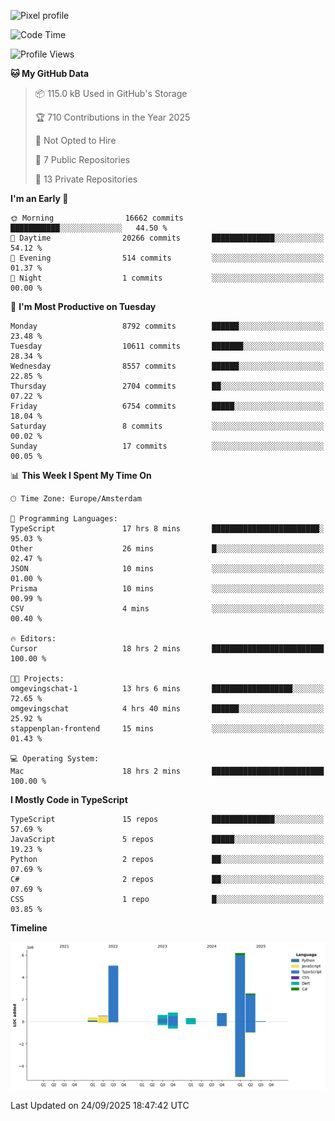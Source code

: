 ![Pixel profile](https://pixel-profile.vercel.app/api/github-stats?username=Atchferox&screen_effect=true&theme=rainbow
)


<!--START_SECTION:waka-->
![Code Time](http://img.shields.io/badge/Code%20Time-775%20hrs%203%20mins-blue)

![Profile Views](http://img.shields.io/badge/Profile%20Views-0-blue)

**🐱 My GitHub Data** 

> 📦 115.0 kB Used in GitHub's Storage 
 > 
> 🏆 710 Contributions in the Year 2025
 > 
> 🚫 Not Opted to Hire
 > 
> 📜 7 Public Repositories 
 > 
> 🔑 13 Private Repositories 
 > 
**I'm an Early 🐤** 

```text
🌞 Morning                16662 commits       ███████████░░░░░░░░░░░░░░   44.50 % 
🌆 Daytime                20266 commits       ██████████████░░░░░░░░░░░   54.12 % 
🌃 Evening                514 commits         ░░░░░░░░░░░░░░░░░░░░░░░░░   01.37 % 
🌙 Night                  1 commits           ░░░░░░░░░░░░░░░░░░░░░░░░░   00.00 % 
```
📅 **I'm Most Productive on Tuesday** 

```text
Monday                   8792 commits        ██████░░░░░░░░░░░░░░░░░░░   23.48 % 
Tuesday                  10611 commits       ███████░░░░░░░░░░░░░░░░░░   28.34 % 
Wednesday                8557 commits        ██████░░░░░░░░░░░░░░░░░░░   22.85 % 
Thursday                 2704 commits        ██░░░░░░░░░░░░░░░░░░░░░░░   07.22 % 
Friday                   6754 commits        █████░░░░░░░░░░░░░░░░░░░░   18.04 % 
Saturday                 8 commits           ░░░░░░░░░░░░░░░░░░░░░░░░░   00.02 % 
Sunday                   17 commits          ░░░░░░░░░░░░░░░░░░░░░░░░░   00.05 % 
```


📊 **This Week I Spent My Time On** 

```text
🕑︎ Time Zone: Europe/Amsterdam

💬 Programming Languages: 
TypeScript               17 hrs 8 mins       ████████████████████████░   95.03 % 
Other                    26 mins             █░░░░░░░░░░░░░░░░░░░░░░░░   02.47 % 
JSON                     10 mins             ░░░░░░░░░░░░░░░░░░░░░░░░░   01.00 % 
Prisma                   10 mins             ░░░░░░░░░░░░░░░░░░░░░░░░░   00.99 % 
CSV                      4 mins              ░░░░░░░░░░░░░░░░░░░░░░░░░   00.40 % 

🔥 Editors: 
Cursor                   18 hrs 2 mins       █████████████████████████   100.00 % 

🐱‍💻 Projects: 
omgevingschat-1          13 hrs 6 mins       ██████████████████░░░░░░░   72.65 % 
omgevingschat            4 hrs 40 mins       ██████░░░░░░░░░░░░░░░░░░░   25.92 % 
stappenplan-frontend     15 mins             ░░░░░░░░░░░░░░░░░░░░░░░░░   01.43 % 

💻 Operating System: 
Mac                      18 hrs 2 mins       █████████████████████████   100.00 % 
```

**I Mostly Code in TypeScript** 

```text
TypeScript               15 repos            ██████████████░░░░░░░░░░░   57.69 % 
JavaScript               5 repos             █████░░░░░░░░░░░░░░░░░░░░   19.23 % 
Python                   2 repos             ██░░░░░░░░░░░░░░░░░░░░░░░   07.69 % 
C#                       2 repos             ██░░░░░░░░░░░░░░░░░░░░░░░   07.69 % 
CSS                      1 repo              █░░░░░░░░░░░░░░░░░░░░░░░░   03.85 % 
```



**Timeline**

![Lines of Code chart](https://raw.githubusercontent.com/Atchferox/Atchferox/main/assets/bar_graph.png)


 Last Updated on 24/09/2025 18:47:42 UTC
<!--END_SECTION:waka-->
